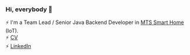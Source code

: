 ### Hi, everybody 👋
⚡ I'm a Team Lead / Senior Java Backend Developer in [MTS Smart Home](https://mts-digital.ru/) (IoT). <br/>
⚡ [CV](https://adelaidekangaroo.github.io/) <br/>
⚡ [LinkedIn](https://www.linkedin.com/in/sergey-simonov-81b576245/?locale=en_US)
